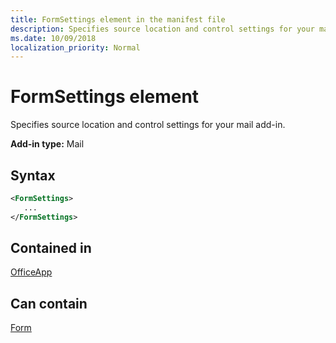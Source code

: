```yaml
---
title: FormSettings element in the manifest file
description: Specifies source location and control settings for your mail add-in.
ms.date: 10/09/2018
localization_priority: Normal
---
```


# FormSettings element

Specifies source location and control settings for your mail add-in.

**Add-in type:** Mail

## Syntax

```XML
<FormSettings>
   ...
</FormSettings>
```

## Contained in

[OfficeApp](officeapp.md)

## Can contain

[Form](form.md)

